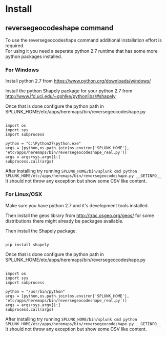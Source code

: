 # Install

## reversegeocodeshape command

To use the reversegeocodeshape command additional installation effort is required.  
For using it you need a seperate python 2.7 runtime that has some more python packages installed.  

### For Windows

Install python 2.7 from https://www.python.org/downloads/windows/

Install the python Shapely package for your python 2.7 from http://www.lfd.uci.edu/~gohlke/pythonlibs/#shapely  

Once that is done configure the python path in SPLUNK_HOME/etc/apps/heremaps/bin/reversegeocodeshape.py
<pre><code>
import os
import sys
import subprocess

python = "C:\Python27\python.exe"
args = [python,os.path.join(os.environ['SPLUNK_HOME'], 'etc/apps/heremaps/bin/reversegeocodeshape_real.py')]
args = args+sys.argv[1:]
subprocess.call(args)
</code></pre>

After installing try running ```SPLUNK_HOME/bin/splunk cmd python SPLUNK_HOME/etc/apps/heremaps/bin/reversegeocodeshape.py __GETINFO__```  
It should not throw any exception but show some CSV like content.

### For Linux/OSX
Make sure you have python 2.7 and it's development tools installed.  

Then install the geos library from http://trac.osgeo.org/geos/ for some distributions there might already be packages available.

Then install the Shapely package.
<pre><code>
pip install shapely
</code></pre>

Once that is done configure the python path in SPLUNK_HOME/etc/apps/heremaps/bin/reversegeocodeshape.py
<pre><code>
import os
import sys
import subprocess

python = "/usr/bin/python"
args = [python,os.path.join(os.environ['SPLUNK_HOME'], 'etc/apps/heremaps/bin/reversegeocodeshape_real.py')]
args = args+sys.argv[1:]
subprocess.call(args)
</code></pre>

After installing try running ```SPLUNK_HOME/bin/splunk cmd python SPLUNK_HOME/etc/apps/heremaps/bin/reversegeocodeshape.py __GETINFO__```  
It should not throw any exception but show some CSV like content.